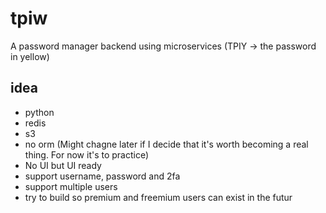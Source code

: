 # tpiw
A password manager backend using microservices (TPIY -> the password in yellow)

## idea
- python
- redis
- s3
- no orm (Might chagne later if I decide that it's worth becoming a real thing. For now it's to practice)
- No UI but UI ready
- support username, password and 2fa 
- support multiple users
- try to build so premium and freemium users can exist in the futur



